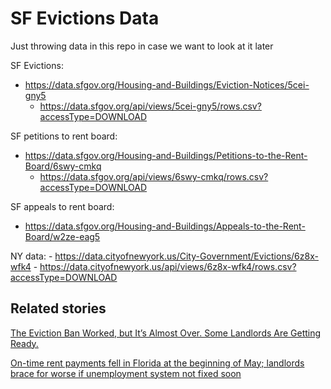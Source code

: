 # SF Evictions Data

Just throwing data in this repo in case we want to look at it later

SF Evictions:
- https://data.sfgov.org/Housing-and-Buildings/Eviction-Notices/5cei-gny5
    - https://data.sfgov.org/api/views/5cei-gny5/rows.csv?accessType=DOWNLOAD

SF petitions to rent board:
- https://data.sfgov.org/Housing-and-Buildings/Petitions-to-the-Rent-Board/6swy-cmkq
    - https://data.sfgov.org/api/views/6swy-cmkq/rows.csv?accessType=DOWNLOAD

SF appeals to rent board:
- https://data.sfgov.org/Housing-and-Buildings/Appeals-to-the-Rent-Board/w2ze-eag5

NY data:
    - https://data.cityofnewyork.us/City-Government/Evictions/6z8x-wfk4
        - https://data.cityofnewyork.us/api/views/6z8x-wfk4/rows.csv?accessType=DOWNLOAD

## Related stories

[The Eviction Ban Worked, but It’s Almost Over. Some Landlords Are Getting Ready.](https://www.propublica.org/article/the-eviction-ban-worked-but-its-almost-over-some-landlords-are-getting-ready)

[On-time rent payments fell in Florida at the beginning of May; landlords brace for worse if unemployment system not fixed soon](https://www.sun-sentinel.com/coronavirus/bs-bz-on-time-rent-payments-drop-in-may-20200512-grvnkzqkxnhedhijguwmkc6oq4-story.html)
